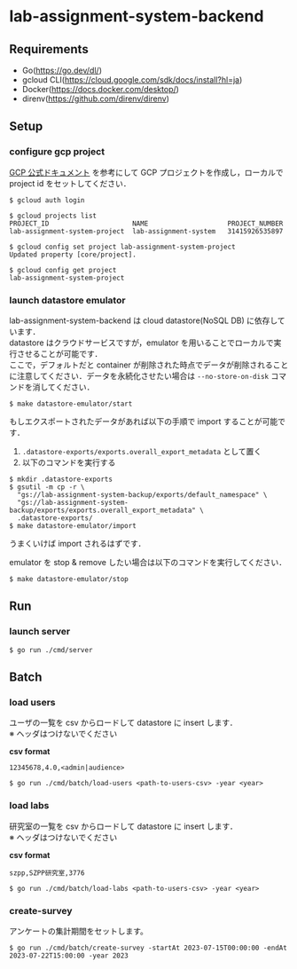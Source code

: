 # lab-assignment-system-backend

## Requirements

- Go(https://go.dev/dl/)
- gcloud CLI(https://cloud.google.com/sdk/docs/install?hl=ja)
- Docker(https://docs.docker.com/desktop/)
- direnv(https://github.com/direnv/direnv)

## Setup

### configure gcp project

[GCP 公式ドキュメント](https://cloud.google.com/resource-manager/docs/creating-managing-projects?hl=ja) を参考にして GCP プロジェクトを作成し，ローカルで project id をセットしてください．

```shell
$ gcloud auth login

$ gcloud projects list
PROJECT_ID                     NAME                    PROJECT_NUMBER
lab-assignment-system-project  lab-assignment-system   31415926535897

$ gcloud config set project lab-assignment-system-project
Updated property [core/project].

$ gcloud config get project
lab-assignment-system-project
```

### launch datastore emulator

lab-assignment-system-backend は cloud datastore(NoSQL DB) に依存しています．  
datastore はクラウドサービスですが，emulator を用いることでローカルで実行させることが可能です．  
ここで，デフォルトだと container が削除された時点でデータが削除されることに注意してください．データを永続化させたい場合は `--no-store-on-disk` コマンドを消してください．

```shell
$ make datastore-emulator/start
```

もしエクスポートされたデータがあれば以下の手順で import することが可能です．

1. `.datastore-exports/exports.overall_export_metadata` として置く
2. 以下のコマンドを実行する

```shell
$ mkdir .datastore-exports
$ gsutil -m cp -r \       
  "gs://lab-assignment-system-backup/exports/default_namespace" \
  "gs://lab-assignment-system-backup/exports/exports.overall_export_metadata" \
  .datastore-exports/
$ make datastore-emulator/import
```

うまくいけば import されるはずです．

emulator を stop & remove したい場合は以下のコマンドを実行してください．

```shell
$ make datastore-emulator/stop
```

## Run

### launch server

```shell
$ go run ./cmd/server
```

## Batch

### load users

ユーザの一覧を csv からロードして datastore に insert します．  
※ ヘッダはつけないでください

**csv format**

```csv
12345678,4.0,<admin|audience>
```

```shell
$ go run ./cmd/batch/load-users <path-to-users-csv> -year <year>
```

### load labs

研究室の一覧を csv からロードして datastore に insert します．  
※ ヘッダはつけないでください

**csv format**

```csv
szpp,SZPP研究室,3776
```

```shell
$ go run ./cmd/batch/load-labs <path-to-users-csv> -year <year>
```

### create-survey

アンケートの集計期間をセットします。

```shell
$ go run ./cmd/batch/create-survey -startAt 2023-07-15T00:00:00 -endAt 2023-07-22T15:00:00 -year 2023
```
